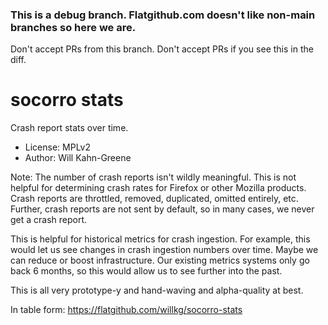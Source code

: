 ### This is a debug branch. Flatgithub.com doesn't like non-main branches so here we are.

Don't accept PRs from this branch. Don't accept PRs if you see this in the diff.

# socorro stats

Crash report stats over time.

* License: MPLv2
* Author: Will Kahn-Greene

Note: The number of crash reports isn't wildly meaningful. This is not helpful
for determining crash rates for Firefox or other Mozilla products. Crash
reports are throttled, removed, duplicated, omitted entirely, etc. Further, crash
reports are not sent by default, so in many cases, we never get a crash report.

This is helpful for historical metrics for crash ingestion. For example, this
would let us see changes in crash ingestion numbers over time. Maybe we can
reduce or boost infrastructure. Our existing metrics systems only go back 6
months, so this would allow us to see further into the past.

This is all very prototype-y and hand-waving and alpha-quality at best.

In table form: https://flatgithub.com/willkg/socorro-stats
